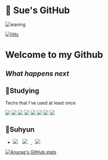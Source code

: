 # 🐣 Sue's GitHub


![waving](https://capsule-render.vercel.app/api?type=waving&height=200&text=Suhyun&animation=fadeIn&fontAlign=80&fontAlignY=40&color=gradient)

[![Hits](https://hits.seeyoufarm.com/api/count/incr/badge.svg?url=https%3A%2F%2Fgithub.com%2Fsue0725%2Fhit-counter&count_bg=%23B5E9E8&title_bg=%23B7B6ED&icon=&icon_color=%23F3EAEA&title=hits&edge_flat=false)](https://hits.seeyoufarm.com)

# Welcome to my Github
## _What happens next_


## 📕Studying

Techs that I've used at least once


  <img src="https://img.shields.io/badge/Python-3766AB?style=flat-square&logo=Python&logoColor=white"/></a>
  <img src="https://img.shields.io/badge/Go-00ADD8?style=flat-square&logo=Go&logoColor=white"/></a>
  <img src="https://img.shields.io/badge/C-A8B9CC?style=flat-square&logo=C&logoColor=white"/></a>
  <img src="https://img.shields.io/badge/Java-0071B5?style=flat-square&logo=Java&logoColor=white"/></a>
  <img src="https://img.shields.io/badge/Jupyter-F37626?style=flat-square&logo=Jupyter&logoColor=white"/></a>
  <img src="https://img.shields.io/badge/Google Colab-F9AB00?style=flat-square&logo=Google Colab&logoColor=white"/></a>
  <img src="https://img.shields.io/badge/MySQL-4479A1?style=flat-square&logo=MySQL&logoColor=white"/></a>
  <img src="https://img.shields.io/badge/GitHub-181717?style=flat-square&logo=GitHub&logoColor=white"/></a>
  
  
 ## 🌼Suhyun

 - [<img src="https://img.shields.io/badge/Instagram-E4405F?logo=Instagram&logoColor=white"/>](https://instagram.com/suehyu_n_) 
</a><a href="mailto:suhyunn0725@gmail.com"> <img src="https://img.shields.io/badge/Gmail-d14836?style=flat&logo=Gmail&logoColor=white&link=mailto:suhyunn0725@gmail.com" style="height : auto; margin-left : 10px; margin-right : 10px;"/> </a></div>
<a href="https://sue0725.github.io"> <img src="http://img.shields.io/badge/-Tech%20Blog-655ced?style=flat&logo=github&link=https://sue0725.github.io" style="height : auto; margin-left : 10px; margin-right : 10px;"/>


![Anurag's GitHub stats](https://github-readme-stats.vercel.app/api?username=sue0725&&show_icons=true&&theme=gruvbox)
